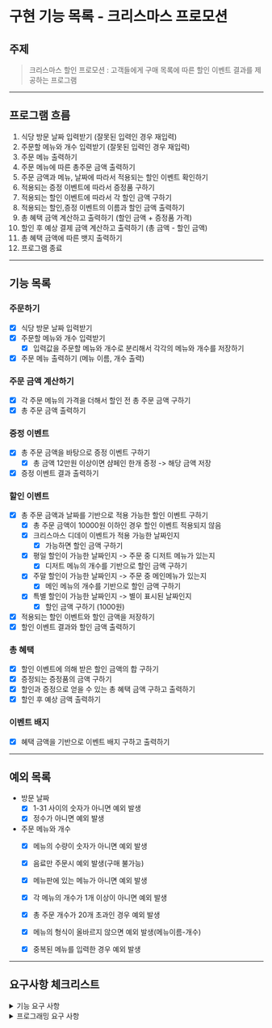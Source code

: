 # 구현 기능 목록 - 크리스마스 프로모션 

## 주제 
> 크리스마스 할인 프로모션 : 고객들에게 구매 목록에 따른 할인 이벤트 결과를 제공하는 프로그램 

---
## 프로그램 흐름 
1. 식당 방문 날짜 입력받기 (잘못된 입력인 경우 재입력)
2. 주문할 메뉴와 개수 입력받기 (잘못된 입력인 경우 재입력)
3. 주문 메뉴 출력하기
4. 주문 메뉴에 따른 총주문 금액 출력하기 
5. 주문 금액과 메뉴, 날짜에 따라서 적용되는 할인 이벤트 확인하기 
6. 적용되는 증정 이벤트에 따라서 증정품 구하기
7. 적용되는 할인 이벤트에 따라서 각 할인 금액 구하기
8. 적용되는 할인,증정 이벤트의 이름과 할인 금액 출력하기 
9. 총 혜택 금액 계산하고 출력하기 (할인 금액 + 증정품 가격)
10. 할인 후 예상 결제 금액 계산하고 출력하기 (총 금액 - 할인 금액)
11. 총 혜택 금액에 따른 뱃지 출력하기 
12. 프로그램 종료 


---
## 기능 목록 
### 주문하기
- [x] 식당 방문 날짜 입력받기 
- [x] 주문할 메뉴와 개수 입력받기 
  - [x] 입력값을 주문할 메뉴와 개수로 분리해서 각각의 메뉴와 개수를 저장하기 
- [x] 주문 메뉴 출력하기 (메뉴 이름, 개수 출력)

### 주문 금액 계산하기
- [x] 각 주문 메뉴의 가격을 더해서 할인 전 총 주문 금액 구하기 
- [x] 총 주문 금액 출력하기 

### 증정 이벤트 
- [x] 총 주문 금액을 바탕으로 증정 이벤트 구하기
    - [x] 총 금액 12만원 이상이면 샴페인 한개 증정 -> 해당 금액 저장
- [x] 증정 이벤트 결과 출력하기

### 할인 이벤트
- [x] 총 주문 금액과 날짜를 기반으로 적용 가능한 할인 이벤트 구하기 
  - [x] 총 주문 금액이 10000원 이하인 경우 할인 이벤트 적용되지 않음 
  - [x] 크리스마스 디데이 이벤트가 적용 가능한 날짜인지
    - [x] 가능하면 할인 금액 구하기
  - [x] 평일 할인이 가능한 날짜인지 -> 주문 중 디저트 메뉴가 있는지 
    - [x] 디저트 메뉴의 개수를 기반으로 할인 금액 구하기 
  - [x] 주말 할인이 가능한 날짜인지 -> 주문 중 메인메뉴가 있는지 
    - [x] 메인 메뉴의 개수를 기반으로 할인 금액 구하기 
  - [x] 특별 할인이 가능한 날짜인지 -> 별이 표시된 날짜인지 
    - [x] 할인 금액 구하기 (1000원)
- [x] 적용되는 할인 이벤트와 할인 금액을 저장하기
- [x] 할인 이벤트 결과와 할인 금액 출력하기

### 총 혜택
- [x] 할인 이벤트에 의해 받은 할인 금액의 합 구하기 
- [x] 증정되는 증정품의 금액 구하기 
- [x] 할인과 증정으로 얻을 수 있는 총 혜택 금액 구하고 출력하기 
- [x] 할인 후 예상 금액 출력하기 

### 이벤트 배지 
- [x] 혜택 금액을 기반으로 이벤트 배지 구하고 출력하기


---
## 예외 목록 
- 방문 날짜 
  - [x] 1-31 사이의 숫자가 아니면 예외 발생 
  - [x] 정수가 아니면 예외 발생

- 주문 메뉴와 개수
  - [x] 메뉴의 수량이 숫자가 아니면 예외 발생
  - [x] 음료만 주문시 예외 발생(구매 불가능) 
  - [x] 메뉴판에 있는 메뉴가 아니면 예외 발생 
  - [x] 각 메뉴의 개수가 1개 이상이 아니면 예외 발생 
  - [x] 총 주문 개수가 20개 초과인 경우 예외 발생
  - [x] 메뉴의 형식이 올바르지 않으면 예외 발생(메뉴이름-개수)
  - [x] 중복된 메뉴를 입력한 경우 예외 발생
  
  
---
## 요구사항 체크리스트
<details>
<summary>기능 요구 사항</summary>

### Day
- [ ] 날짜 입력값이 1-31 범위의 숫자가 아니면 에러 메세지를 출력했는가?
- [ ] 날짜 입력값에 대한 에러메세지가 '[ERROR] 유효하지 않은 날짜입니다. 다시 입력해 주세요.'임을 확인했는가?
- [ ] 이벤트 기간이 언제인지 (1-31) 확인했는가?


### Product 
- [ ] 메뉴 입력값에 메뉴판에 없는 메뉴 입력시 에러 메세지를 출력했는가?
- [ ] 메뉴의 개수가 1 미만의 숫자가 입력시 에러 메세지를 출력했는가?
- [ ] 메뉴 형식이 예시와 다른 경우 에러 메세지를 출력했는가?
- [ ] 중복 메뉴를 입력한 경우 에러 메세지를 출력했는가?
- [ ] 메뉴 입력값에 대한 에러 메세지가 '[ERROR] 유효하지 않은 주문입니다. 다시 입력해 주세요'임을 확인했는가?
- [ ] 음료만 주문시 주문할 수 없음을 확인했는가?
- [ ] 메뉴는 한 번에 최대 20개까지만 주문 할 수 있음을 확인했는가?


### Promotion
- [ ] 총주문 금액 10000원 이상부터 이벤트가 적용됨을 확인했는가?
- [ ] 뱃지의 증정 기준은 '총혜택 금액'임을 확인했는가?


### Gift
- [ ] 증정 이벤트의 기준이 '할인 전 총추문 금액'임을 확인했는가?


### Discount
- [ ] 2023년 12월 기준으로 이벤트를 작성했는가?
- [ ] 크리스마스 디데이 할인 기간을(1-25) 확인했는가?
- [ ] 평일 할인은 일요일부터 목요일까지임을 확인했는가?
- [ ] 주말 할인은 금요일, 토요일임을 확인했는가?


### OutputView / Promotion
- [ ] 총혜택 금액이 '할인 금액의 합계 + 증정 메뉴의 가격'임을 확인했는가?
- [ ] 할인 후 예상 결제 금액이 '할인 전 총 주문 금액 - 할인 금액'임을 확인했는가?
- [ ] 증정 이벤트에 해당하지 않으면 '없음'을 출력했는가?
- [ ] 혜택 내역은 고객에게 적용된 이벤트 내역만 보여주었는가?
- [ ] 적용된 이벤트가 없다면 '없음'을 출력하였는가? (증정도 이벤트)
- [ ] 이벤트 배지가 없는 경우 '없음'을 출력하였는가?

</details>

<details>
<summary>프로그래밍 요구 사항</summary>

- [ ] Node.js 18.17.1 버전에서 실행 가능한가?
- [ ] 자바스크립트 코드 컨벤션을 지켰는가?
- [ ] indent의 depth는 3을 넘지 않도록 구현하였는가?
- [ ] Jest를 이용하여 정리한 기능 목록이 정상 동작함을 확인하였는가?
- [ ] 함수(메서드)의 길이가 15라인을 넘어가지 않도록 구현하였는가?
- [ ] else를 지양하였는가?
- [ ] 도메인 로직에 대한 단위 테스트를 구현하였는가?
- [ ] 핵심 로직과 UI 로직을 구분하였는가?
- [ ] 프로그래밍 요구 사항에서 달리 명시하지 않는 한 파일, 패키지 이름을 수정하거나 이동하지 않았는가?
- [ ] 사용자가 잘못된 값을 입력한 경우 throw를 통해 '[ERROR]'로 시작하는 예외를 발생시키고, 다시 입력받았는가?
- [ ] InputView와 OutputView 객체를 활용해 구현하였는가?
- [ ] Console.readLineAsync와 Console.print를 사용하여 구현하였는가? 
</details>
